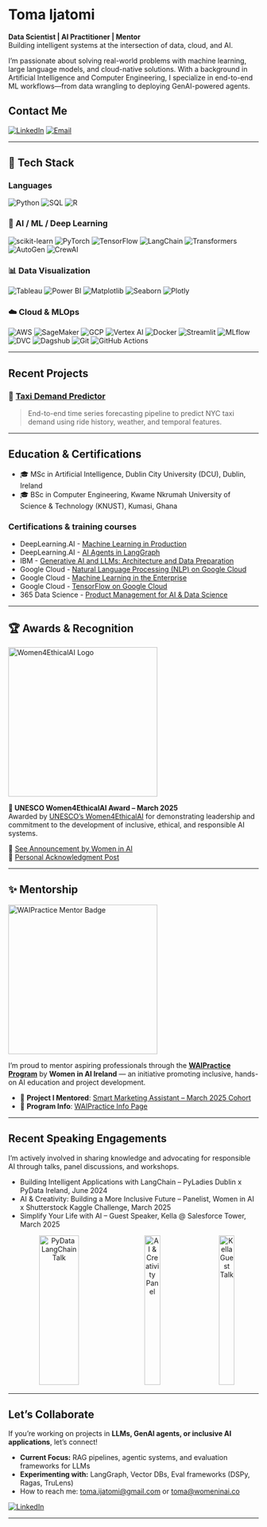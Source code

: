 <!---
TomaIjatomi/TomaIjatomi is a ✨ special ✨ repository because its `README.md` (this file) appears on your GitHub profile.
You can click the Preview link to take a look at your changes.
--->

# Toma Ijatomi

**Data Scientist | AI Practitioner | Mentor**  
Building intelligent systems at the intersection of data, cloud, and AI.  

I’m passionate about solving real-world problems with machine learning, large language models, and cloud-native solutions. With a background in Artificial Intelligence and Computer Engineering, I specialize in end-to-end ML workflows—from data wrangling to deploying GenAI-powered agents.

## Contact Me

[![LinkedIn](https://img.shields.io/badge/-LinkedIn-blue?logo=linkedin&logoColor=white)](https://linkedin.com/in/toma-ijatomi)
[![Email](https://img.shields.io/badge/-Email-red?logo=gmail&logoColor=white)](mailto:toma@womeninai.co)

---

## 🧰 Tech Stack

### Languages
![Python](https://img.shields.io/badge/-Python-3776AB?logo=python&logoColor=white)
![SQL](https://img.shields.io/badge/-SQL-003B57?logo=postgresql&logoColor=white)
![R](https://img.shields.io/badge/-R-276DC3?logo=r&logoColor=white)

### 🤖 AI / ML / Deep Learning
![scikit-learn](https://img.shields.io/badge/-Scikit--Learn-F7931E?logo=scikit-learn&logoColor=white)
![PyTorch](https://img.shields.io/badge/-PyTorch-EE4C2C?logo=pytorch&logoColor=white)
![TensorFlow](https://img.shields.io/badge/-TensorFlow-FF6F00?logo=tensorflow&logoColor=white)
![LangChain](https://img.shields.io/badge/-LangChain-2B2D42?logo=python&logoColor=white)
![Transformers](https://img.shields.io/badge/-Transformers-FCC624?logo=huggingface&logoColor=black)
![AutoGen](https://img.shields.io/badge/-AutoGen-0069FF)
![CrewAI](https://img.shields.io/badge/-CrewAI-FFB400)

### 📊 Data Visualization
![Tableau](https://img.shields.io/badge/-Tableau-E97627?logo=tableau&logoColor=white)
![Power BI](https://img.shields.io/badge/-Power%20BI-F2C811?logo=powerbi&logoColor=black)
![Matplotlib](https://img.shields.io/badge/-Matplotlib-11557C?logo=python&logoColor=white)
![Seaborn](https://img.shields.io/badge/-Seaborn-2E4E7E?logo=python&logoColor=white)
![Plotly](https://img.shields.io/badge/-Plotly-3F4F75?logo=plotly&logoColor=white)

### ☁️ Cloud & MLOps
![AWS](https://img.shields.io/badge/-AWS-232F3E?logo=amazon-aws&logoColor=white)
![SageMaker](https://img.shields.io/badge/-SageMaker-FF9900?logo=amazonaws&logoColor=white)
![GCP](https://img.shields.io/badge/-GCP-4285F4?logo=google-cloud&logoColor=white)
![Vertex AI](https://img.shields.io/badge/-VertexAI-FF6D00?logo=google&logoColor=white)
![Docker](https://img.shields.io/badge/-Docker-2496ED?logo=docker&logoColor=white)
![Streamlit](https://img.shields.io/badge/-Streamlit-FF4B4B?logo=streamlit&logoColor=white)
![MLflow](https://img.shields.io/badge/-MLflow-1A73E8?logo=mlflow&logoColor=white)
![DVC](https://img.shields.io/badge/-DVC-945DD6?logo=dvc&logoColor=white)
![Dagshub](https://img.shields.io/badge/-Dagshub-FFCC00?logo=dagshub&logoColor=black)
![Git](https://img.shields.io/badge/-Git-F05032?logo=git&logoColor=white)
![GitHub Actions](https://img.shields.io/badge/-GitHub%20Actions-2088FF?logo=github-actions&logoColor=white)

---

## Recent Projects

### 🔹 [Taxi Demand Predictor](https://github.com/TomaIjatomi/taxi_demand_predictor)
> End-to-end time series forecasting pipeline to predict NYC taxi demand using ride history, weather, and temporal features.

---

## Education & Certifications

- 🎓 MSc in Artificial Intelligence, Dublin City University (DCU), Dublin, Ireland  
- 🎓 BSc in Computer Engineering, Kwame Nkrumah University of Science & Technology (KNUST), Kumasi, Ghana

### Certifications & training courses
- DeepLearning.AI - [Machine Learning in Production](https://www.coursera.org/account/accomplishments/verify/7H593WAE6N7U)
- DeepLearning.AI - [AI Agents in LangGraph](https://learn.deeplearning.ai/accomplishments/dcde61d1-5b59-41e0-a5b2-00848bd4e370?usp=sharing)
- IBM - [Generative AI and LLMs: Architecture and Data Preparation](https://www.coursera.org/account/accomplishments/verify/9CWAG2JJHB40?utm_source=link&utm_medium=certificate&utm_content=cert_image&utm_campaign=sharing_cta&utm_product=course)
- Google Cloud - [Natural Language Processing (NLP) on Google Cloud](https://www.cloudskillsboost.google/public_profiles/796436ff-3f28-4989-afb5-88efd0069fb4/badges/11352756?utm_medium=social&utm_source=linkedin&utm_campaign=ql-social-share)
- Google Cloud - [Machine Learning in the Enterprise](https://www.cloudskillsboost.google/public_profiles/796436ff-3f28-4989-afb5-88efd0069fb4/badges/10952570?utm_medium=social&utm_source=linkedin&utm_campaign=ql-social-share)
- Google Cloud - [TensorFlow on Google Cloud](https://www.cloudskillsboost.google/public_profiles/796436ff-3f28-4989-afb5-88efd0069fb4/badges/10684161?utm_medium=social&utm_source=linkedin&utm_campaign=ql-social-share)
- 365 Data Science - [Product Management for AI & Data Science](https://learn.365datascience.com/certificates/CC-9BE97520AD/)

---
## 🏆 Awards & Recognition
<p align="left">
  <img src="https://github.com/user-attachments/assets/2d8d1c0d-6389-4b59-90d1-152a68a28b7a" alt="Women4EthicalAI Logo" width="300"/>
</p>

**🏅 UNESCO Women4EthicalAI Award – March 2025**  
Awarded by [UNESCO’s Women4EthicalAI](https://www.unesco.org/en/artificial-intelligence/women4ethical-ai) for demonstrating leadership and commitment to the development of inclusive, ethical, and responsible AI systems.

🔗 [See Announcement by Women in AI](https://www.linkedin.com/posts/womeninai_women4ethicalai-women4ethicalai-activity-7313228740187115520-slda)  
🔗 [Personal Acknowledgment Post](https://www.linkedin.com/feed/update/urn:li:activity:7311765809968676864/)

---
## ✨ Mentorship 
<p align="left">
  <img src="https://github.com/user-attachments/assets/f7ec5d25-6511-4d82-9f8f-7259f8ef9564" alt="WAIPractice Mentor Badge" width="300"/>
</p>

I’m proud to mentor aspiring professionals through the [**WAIPractice Program**](https://women-in-ai-ireland.github.io/WAIPracticeInfoPage/) by **Women in AI Ireland** — an initiative promoting inclusive, hands-on AI education and project development.

- 🔗 **Project I Mentored**: [Smart Marketing Assistant – March 2025 Cohort](https://github.com/women-in-ai-ireland/march-2025-group-1)  
- 📢 **Program Info**: [WAIPractice Info Page](https://women-in-ai-ireland.github.io/WAIPracticeInfoPage/)


---
## Recent Speaking Engagements

I’m actively involved in sharing knowledge and advocating for responsible AI through talks, panel discussions, and workshops.
- Building Intelligent Applications with LangChain – PyLadies Dublin x PyData Ireland, June 2024
- AI & Creativity: Building a More Inclusive Future – Panelist, Women in AI x Shutterstock Kaggle Challenge, March 2025
- Simplify Your Life with AI – Guest Speaker, Kella @ Salesforce Tower, March 2025

<p align="center">
  <img src="https://github.com/user-attachments/assets/03078595-2b12-4eda-8d62-05cfe54ac81c" alt="PyData LangChain Talk" height="300" width="40%" style="margin-right: 10px;"/>
  <img src="https://github.com/user-attachments/assets/a28216fd-dc90-4c05-b73b-d4b3c81ddcc1" alt="AI & Creativity Panel" height="300" width="25%" style="margin: 0 10px;"/>
  <img src="https://github.com/user-attachments/assets/1488d523-a5ec-4eaa-9876-6261a446c48e" alt="Kella Guest Talk" height="300" width="25%" style="margin-left: 10px;"/>
</p>

---
## Let’s Collaborate

If you’re working on projects in **LLMs, GenAI agents, or inclusive AI applications**, let’s connect!

- **Current Focus:** RAG pipelines, agentic systems, and evaluation frameworks for LLMs  
- **Experimenting with:** LangGraph, Vector DBs, Eval frameworks (DSPy, Ragas, TruLens)
- How to reach me: toma.ijatomi@gmail.com or toma@womeninai.co

[![LinkedIn](https://img.shields.io/badge/-LinkedIn-blue?logo=linkedin)](https://linkedin.com/in/toma-ijatomi)  

---

